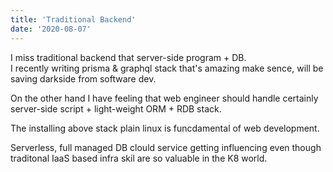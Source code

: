 ```yaml
---
title: 'Traditional Backend'
date: '2020-08-07'
---
```


I miss traditional backend that server-side program + DB.  
I recently writing prisma & graphql stack that's amazing make sence, will be saving darkside from software dev.  

On the other hand I have feeling that web engineer should handle certainly server-side script + light-weight ORM + RDB stack.  

The installing above stack plain linux is funcdamental of web development.  

Serverless, full managed DB clould service getting influencing even though traditonal IaaS based infra skil are so valuable in the K8 world.
